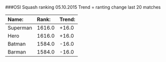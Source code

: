 ###OSI Squash ranking 05.10.2015
Trend = ranting change last 20 matches

|Name:              |Rank:   |Trend:  |
|:------------------|:-------|:-------|
Superman             |1616.0 |+16.0
Hero                 |1616.0 |+16.0
Batman               |1584.0 |-16.0
Barman               |1584.0 |-16.0
